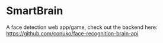 # SmartBrain

A face detection web app/game, check out the backend here: https://github.com/conuko/face-recognition-brain-api
